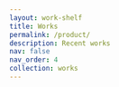 ```yaml
---
layout: work-shelf
title: Works
permalink: /product/
description: Recent works
nav: false
nav_order: 4
collection: works
---
```

